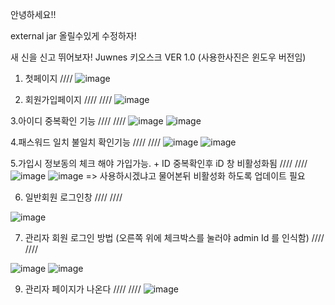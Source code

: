 안녕하세요!!


external jar 올릴수있게 수정하자!


새 신을 신고 뛰어보자! Juwnes 키오스크 VER 1.0 (사용한사진은 윈도우 버전임)

1. 첫페이지
   ////
  ![image](https://github.com/BigDataTeam01/Shoes_Program/assets/149550771/d287212d-6a57-4eba-964e-53f6a88684d2)

3. 회원가입페이지
    //// ////
  ![image](https://github.com/BigDataTeam01/Shoes_Program/assets/149550771/e1d48d64-e165-4eb8-95c0-382fe15513b9)

3.아이디 중복확인 기능 
 //// ////
  ![image](https://github.com/BigDataTeam01/Shoes_Program/assets/149550771/7ddadd55-a092-44b7-9695-b6b6683b15b0)
  ![image](https://github.com/BigDataTeam01/Shoes_Program/assets/149550771/de2207e9-a771-4dfa-810a-2e119de08903)



4.패스워드 일치 불일치 확인기능
 //// ////
  ![image](https://github.com/BigDataTeam01/Shoes_Program/assets/149550771/1d1e2219-13c7-4e9d-8353-ca431e67b1c6)
  ![image](https://github.com/BigDataTeam01/Shoes_Program/assets/149550771/57a145bc-adb8-454a-ad9c-5be361b4a95b)



5.가입시 정보동의 체크 해야 가입가능. + ID 중복확인후  iD 창 비활성화됨
 //// ////
  ![image](https://github.com/BigDataTeam01/Shoes_Program/assets/149550771/3842c6b9-fc79-454d-8c8b-1f2746803ed5)
  ![image](https://github.com/BigDataTeam01/Shoes_Program/assets/149550771/44dd8e5c-584f-48ad-8565-1b502892cd84)
 => 사용하시겠냐고 물어본뒤 비활성화 하도록 업데이트 필요


 6. 일반회원 로그인창
   //// ////

  ![image](https://github.com/BigDataTeam01/Shoes_Program/assets/149550771/26fe65f6-b405-420f-9432-2e7dd7366c57)


7. 관리자 회원 로그인 방법 (오른쪽 위에 체크박스를 눌러야 admin Id 를 인식함)
    //// ////

  ![image](https://github.com/BigDataTeam01/Shoes_Program/assets/149550771/3f1ff4e5-42a5-49cb-bc69-ecb677d22a9f)
  ![image](https://github.com/BigDataTeam01/Shoes_Program/assets/149550771/bd6b109e-4070-452b-bc90-c20742ae8c09)


9.  관리자 페이지가 나온다
 //// ////
  ![image](https://github.com/BigDataTeam01/Shoes_Program/assets/149550771/66786ea0-c41b-4c15-85e9-9114803867cf)






